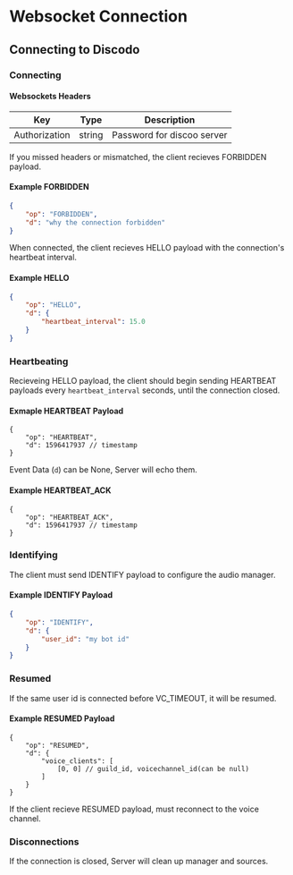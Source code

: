 # Websocket Connection

## Connecting to Discodo

### Connecting

#### Websockets Headers

|Key|Type|Description|
|---|----|-----------|
|Authorization|string|Password for discoo server|

If you missed headers or mismatched, the client recieves FORBIDDEN payload.

#### Example FORBIDDEN

```json
{
    "op": "FORBIDDEN",
    "d": "why the connection forbidden"
}
```

When connected, the client recieves HELLO payload with the connection's heartbeat interval.

#### Example HELLO

```json
{
    "op": "HELLO",
    "d": {
        "heartbeat_interval": 15.0
    }
}
```

### Heartbeating

Recieveing HELLO payload, the client should begin sending HEARTBEAT payloads every `heartbeat_interval` seconds, until the connection closed.

#### Exmaple HEARTBEAT Payload

```json5
{
    "op": "HEARTBEAT",
    "d": 1596417937 // timestamp
}
```

Event Data (`d`) can be None, Server will echo them.

#### Example HEARTBEAT_ACK

```json5
{
    "op": "HEARTBEAT_ACK",
    "d": 1596417937 // timestamp
}
```

### Identifying

The client must send IDENTIFY payload to configure the audio manager.

#### Example IDENTIFY Payload

```json
{
    "op": "IDENTIFY",
    "d": {
        "user_id": "my bot id"
    }
}
```

### Resumed

If the same user id is connected before VC_TIMEOUT, it will be resumed.

#### Example RESUMED Payload

```json5
{
    "op": "RESUMED",
    "d": {
        "voice_clients": [
            [0, 0] // guild_id, voicechannel_id(can be null)
        ]
    }
}
```

If the client recieve RESUMED payload, must reconnect to the voice channel.

### Disconnections

If the connection is closed, Server will clean up manager and sources.